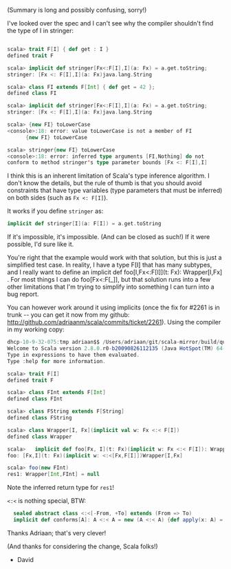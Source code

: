 (Summary is long and possibly confusing, sorry!)

I've looked over the spec and I can't see why the compiler shouldn't find the type of I in stringer:
```scala

scala> trait F[I] { def get : I }
defined trait F

scala> implicit def stringer[Fx<:F[I],I](a: Fx) = a.get.toString;
stringer: [Fx <: F[I],I](a: Fx)java.lang.String

scala> class FI extends F[Int] { def get = 42 };
defined class FI

scala> implicit def stringer[Fx<:F[I],I](a: Fx) = a.get.toString;
stringer: [Fx <: F[I],I](a: Fx)java.lang.String

scala> {new FI} toLowerCase
<console>:18: error: value toLowerCase is not a member of FI
      {new FI} toLowerCase

scala> stringer{new FI} toLowerCase
<console>:18: error: inferred type arguments [FI,Nothing] do not
conform to method stringer's type parameter bounds [Fx <: F[I],I]
```
I think this is an inherent limitation of Scala's type inference algorithm. I don't know the details, but the rule of thumb is that you should avoid constraints that have type variables (type parameters that must be inferred) on both sides (such as `Fx <: F[I]`).

It works if you define `stringer` as:
```scala
implicit def stringer[I](a: F[I]) = a.get.toString
```
If it's impossible, it's impossible. (And can be closed as such!) If it were possible, I'd sure like it.

You're right that the example would work with that solution, but this is just a simplified test case. In reality, I have a type F[I] that has many subtypes, and I really want to define an implicit def foo[I,Fx<:F[I]](t: Fx): Wrapper[I,Fx] . For most things I can do foo[Fx<:F[_]], but that solution runs into a few other limitations that I'm trying to simplify into something I can turn into a bug report.

You can however work around it using implicits (once the fix for #2261 is in trunk -- you can get it now from my github: http://github.com/adriaanm/scala/commits/ticket/2261). Using the compiler in my working copy:

```scala
dhcp-10-9-32-075:tmp adriaan$$ /Users/adriaan/git/scala-mirror/build/quick/bin/scala
Welcome to Scala version 2.8.0.r0-b20090826112135 (Java HotSpot(TM) 64-Bit Server VM, Java 1.6.0_13).
Type in expressions to have them evaluated.
Type :help for more information.

scala> trait F[I]
defined trait F

scala> class FInt extends F[Int]
defined class FInt

scala> class FString extends F[String]
defined class FString

scala> class Wrapper[I, Fx](implicit val w: Fx <:< F[I])
defined class Wrapper

scala>   implicit def foo[Fx, I](t: Fx)(implicit w: Fx <:< F[I]): Wrapper[I,Fx] = null.asInstanceOf[Wrapper[I,Fx]]
foo: [Fx,I](t: Fx)(implicit w: <:<[Fx,F[I]])Wrapper[I,Fx]

scala> foo(new FInt)                                                                                              
res1: Wrapper[Int,FInt] = null
```

Note the inferred return type for `res1`!  

`<:<` is nothing special, BTW:

```scala
  sealed abstract class <:<[-From, +To] extends (From => To)
  implicit def conforms[A]: A <:< A = new (A <:< A) {def apply(x: A) = x}
```
Thanks Adriaan; that's very clever!

(And thanks for considering the change, Scala folks!)

 - David
